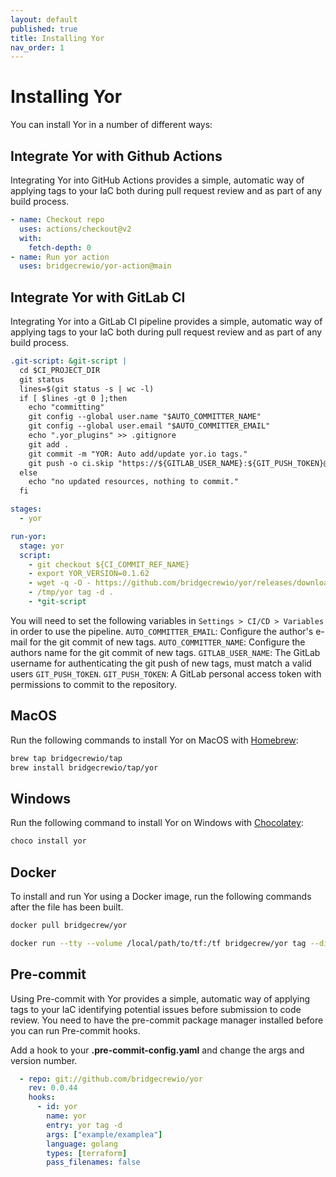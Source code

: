 ```yaml
---
layout: default
published: true
title: Installing Yor
nav_order: 1
---
```


# Installing Yor
You can install Yor in a number of different ways:

## Integrate Yor with Github Actions
Integrating Yor into GitHub Actions provides a simple, automatic way of applying tags to your IaC both
during pull request review and as part of any build process.
```yaml
- name: Checkout repo
  uses: actions/checkout@v2
  with:
    fetch-depth: 0
- name: Run yor action
  uses: bridgecrewio/yor-action@main
```

## Integrate Yor with GitLab CI
Integrating Yor into a GitLab CI pipeline provides a simple, automatic way of applying tags to your IaC both
during pull request review and as part of any build process.
```yaml
.git-script: &git-script |
  cd $CI_PROJECT_DIR
  git status
  lines=$(git status -s | wc -l)
  if [ $lines -gt 0 ];then
    echo "committing"
    git config --global user.name "$AUTO_COMMITTER_NAME"
    git config --global user.email "$AUTO_COMMITTER_EMAIL"
    echo ".yor_plugins" >> .gitignore
    git add .
    git commit -m "YOR: Auto add/update yor.io tags."
    git push -o ci.skip "https://${GITLAB_USER_NAME}:${GIT_PUSH_TOKEN}@${CI_REPOSITORY_URL#*@}"
  else
    echo "no updated resources, nothing to commit."
  fi

stages:
  - yor

run-yor:    
  stage: yor
  script:
    - git checkout ${CI_COMMIT_REF_NAME}
    - export YOR_VERSION=0.1.62
    - wget -q -O - https://github.com/bridgecrewio/yor/releases/download/${YOR_VERSION}/yor-${YOR_VERSION}-linux-amd64.tar.gz | tar -xvz -C /tmp
    - /tmp/yor tag -d .
    - *git-script
```

You will need to set the following variables in `Settings > CI/CD > Variables` in order to use the pipeline.
`AUTO_COMMITTER_EMAIL`: Configure the author's e-mail for the git commit of new tags.
`AUTO_COMMITTER_NAME`: Configure the authors name for the git commit of new tags.
`GITLAB_USER_NAME`: The GitLab username for authenticating the git push of new tags, must match a valid users `GIT_PUSH_TOKEN`.
`GIT_PUSH_TOKEN`: A GitLab personal access token with permissions to commit to the repository.


## MacOS
Run the following commands to install Yor on MacOS with [Homebrew](https://brew.sh/):
```sh
brew tap bridgecrewio/tap
brew install bridgecrewio/tap/yor
```

## Windows
Run the following command to install Yor on Windows with [Chocolatey](https://chocolatey.org/install):
```sh
choco install yor
```

## Docker
To install and run Yor using a Docker image, run the following commands after the file has been built.
```sh
docker pull bridgecrew/yor

docker run --tty --volume /local/path/to/tf:/tf bridgecrew/yor tag --directory /tf
```

## Pre-commit
Using Pre-commit with Yor provides a simple, automatic way of applying tags to your IaC identifying potential issues before submission to code review.
You need to have the pre-commit package manager installed before you can run Pre-commit hooks.

Add a hook to your **.pre-commit-config.yaml** and change the args and version number.
```yaml
  - repo: git://github.com/bridgecrewio/yor
    rev: 0.0.44
    hooks:
      - id: yor
        name: yor
        entry: yor tag -d
        args: ["example/examplea"]
        language: golang
        types: [terraform]
        pass_filenames: false
```
